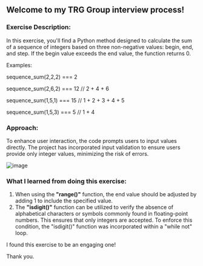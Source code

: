 
## Welcome to my TRG Group interview process!

### Exercise Description:

In this exercise, you'll find a Python method designed to calculate the sum of a sequence of integers based on three non-negative values: begin, end, and step. If the begin value exceeds the end value, the function returns 0.

Examples:

sequence_sum(2,2,2) === 2

sequence_sum(2,6,2) === 12 // 2 + 4 + 6

sequence_sum(1,5,1) === 15 // 1 + 2 + 3 + 4 + 5

sequence_sum(1,5,3) === 5 // 1 + 4

### Approach:
To enhance user interaction, the code prompts users to input values directly. 
The project has incorporated input validation to ensure users provide only integer values, minimizing the risk of errors. 

![image](https://github.com/AdiMosoiu93/TRG_Interview_Project/assets/130320111/b2dfde13-5f9d-4a83-9dcd-4a6e62cba33e)


### What I learned from doing this exercise:
1. When using the **"range()"** function, the end value should be adjusted by adding 1 to include the specified value.
2. The **"isdigit()"** function can be utilized to verify the absence of alphabetical characters or symbols commonly found in floating-point numbers. This ensures that only integers are accepted. To enforce this condition, the "isdigit()" function was incorporated within a "while not" loop.

I found this exercise to be an engaging one!

Thank you.
